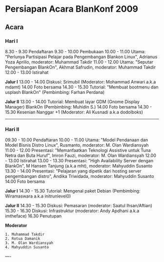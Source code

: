 # Persiapan Acara BlanKonf 2009 

## Acara 

### Hari I
 8.30 -  9.30 Pendaftaran
 9.30 - 10.00 Pembukaan
10.00 - 11.00 Utama: "Perlunya Partisipasi Pelajar pada Pengembangan Blankon Linux", Adrianus Yoza Aprilio, moderator: Muhammad Takdir
11.00 - 12.00 Utama: "Seputar Pengembangan BlankOn", Akhmat Safrudin, moderator: Muhammad Takdir
12.00 - 13.00 Istirahat

**Jalur I**
13.00 - 14.00 Diskusi: Srimubil (Moderator: Mohammad Anwari a.k.a mdamt)
14.00         Foto bersama
14.30 - 15.30 Tutorial: "Membuat bootmenu dan usplash BlankOn" (Pembimbing: Farhan Perdana)

**Jalur II**
13.00 - 14.00 Tutorial: Membuat layar GDM (Gnome Display Manager) BlankOn (Pembimbing: Muhidin S.)
14.00         Foto bersama
14.30 - 15.30 Kesenian Nanggar +1 (Moderator: Ali Kusnadi a.k.a dodolboks)


--------------------------------------------------------------------------------------------------------------------------

### Hari II
09.30 - 10.00 Pendaftaran
10.00 - 11.00 Utama: "Model Pendanaan dan Model Bisnis Distro Linux", Rusmanto, moderator: M. Olan Wardiansyah
11.00 - 12.00 Presentasi: "Memanfaatkan Teknologi Assistive untuk Tuna Netra dan Buta Huruf", Imron Fauzi, moderator: M. Olan Wardiansyah
12.00 - 13.00 Istirahat
13.00 - 13.30 Presentasi: "High Availability Server dengan BlankOn", M Hansen Tanjung (a.k.a mht), moderator: Mahyuddin Susanto
13.30 - 14.00 Presentasi: "Pelajaran yang dipetik dari hosting server pengembangan distro", Andika Triwidada, moderator: Mahyuddin Susanto
14.00         Foto bersama

**Jalur I**
14.30 - 15.30 Tutorial: Mengenal paket Debian (Pembimbing: Wiramaswara a.k.a initrunlevel0)


**Jalur II**
14.30 - 15.30 Diskusi: Pemasaran (moderator: Saatul Ihsan/Aftian) 
15.30 - 16.30 Diskusi: Infrastruktur (moderator: Andy Apdhani a.k.a imtheface)
16.30 Penutupan


**Moderator**

    1. Muhammad Takdir
    2. Rotua Damanik
    3. M. Olan Wardiansyah
    4. Mahyuddin Susanto


—-
 



